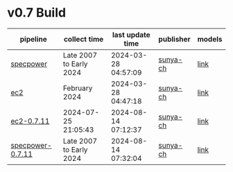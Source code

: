 # v0.7 Build

pipeline|collect time|last update time|publisher|models
---|---|---|---|---|
[specpower](./.doc/specpower.md)|Late 2007 to Early 2024|2024-03-28 04:57:09|[sunya-ch](https://github.com/sunya-ch)|[link](./specpower)
[ec2](./.doc/ec2.md)|February 2024|2024-03-28 04:47:18|[sunya-ch](https://github.com/sunya-ch)|[link](./ec2)
[ec2-0.7.11](./.doc/ec2-0.7.11.md)|2024-07-25 21:05:43|2024-08-14 07:12:37|[sunya-ch](https://github.com/sunya-ch)|[link](./ec2-0.7.11)
[specpower-0.7.11](./.doc/specpower.md)|Late 2007 to Early 2024|2024-08-14 07:32:04|[sunya-ch](https://github.com/sunya-ch)|[link](./specpower-0.7.11)
